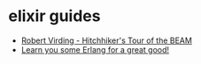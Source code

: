 # elixir guides

- [Robert Virding - Hitchhiker's Tour of the BEAM](https://www.youtube.com/watch?v=_Pwlvy3zz9M)
- [Learn you some Erlang for a great good!](http://learnyousomeerlang.com/content)
